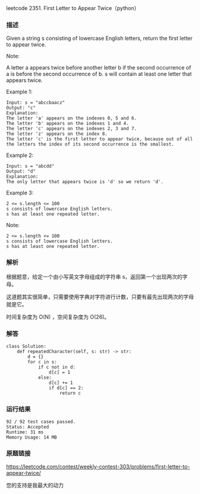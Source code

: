 leetcode  2351. First Letter to Appear Twice（python）




### 描述
Given a string s consisting of lowercase English letters, return the first letter to appear twice.

Note:

A letter a appears twice before another letter b if the second occurrence of a is before the second occurrence of b.
s will contain at least one letter that appears twice.




Example 1:

	Input: s = "abccbaacz"
	Output: "c"
	Explanation:
	The letter 'a' appears on the indexes 0, 5 and 6.
	The letter 'b' appears on the indexes 1 and 4.
	The letter 'c' appears on the indexes 2, 3 and 7.
	The letter 'z' appears on the index 8.
	The letter 'c' is the first letter to appear twice, because out of all the letters the index of its second occurrence is the smallest.

	
Example 2:

	Input: s = "abcdd"
	Output: "d"
	Explanation:
	The only letter that appears twice is 'd' so we return 'd'.


Example 3:


	2 <= s.length <= 100
	s consists of lowercase English letters.
	s has at least one repeated letter.


Note:

	2 <= s.length <= 100
	s consists of lowercase English letters.
	s has at least one repeated letter.

### 解析

根据题意，给定一个由小写英文字母组成的字符串  s，返回第一个出现两次的字母。

这道题其实很简单，只需要使用字典对字符进行计数，只要有最先出现两次的字母就是它。

时间复杂度为 O(N) ，空间复杂度为 O(26)。

### 解答

	class Solution:
	    def repeatedCharacter(self, s: str) -> str:
	        d = {}
	        for c in s:
	            if c not in d:
	                d[c] = 1
	            else:
	                d[c] += 1
	                if d[c] == 2:
	                    return c

### 运行结果

	
	92 / 92 test cases passed.
	Status: Accepted
	Runtime: 31 ms
	Memory Usage: 14 MB

### 原题链接

https://leetcode.com/contest/weekly-contest-303/problems/first-letter-to-appear-twice/


您的支持是我最大的动力
